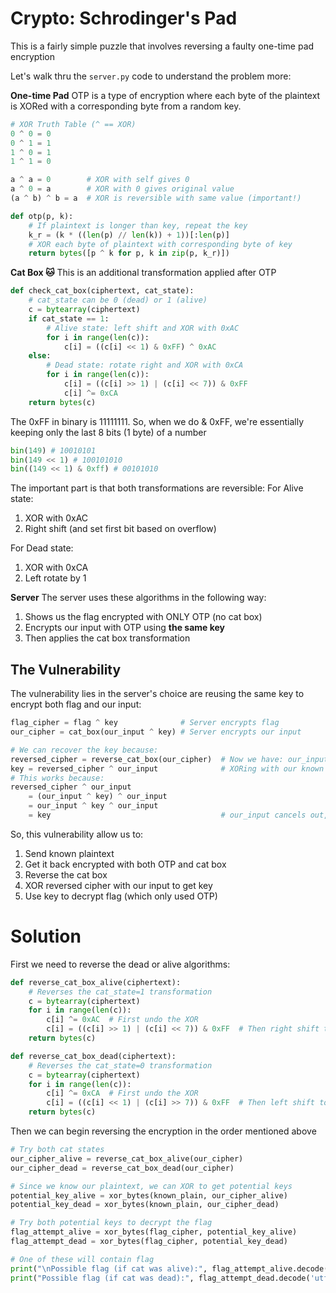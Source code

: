 # Crypto: Schrodinger's Pad

This is a fairly simple puzzle that involves reversing a faulty one-time pad encryption

Let's walk thru the `server.py` code to understand the problem more:

**One-time Pad**
OTP is a type of encryption where each byte of the plaintext is XORed with a corresponding byte from a random key.

```python
# XOR Truth Table (^ == XOR)
0 ^ 0 = 0
0 ^ 1 = 1
1 ^ 0 = 1
1 ^ 1 = 0

a ^ a = 0        # XOR with self gives 0
a ^ 0 = a        # XOR with 0 gives original value
(a ^ b) ^ b = a  # XOR is reversible with same value (important!)
```

```python
def otp(p, k):
    # If plaintext is longer than key, repeat the key
    k_r = (k * ((len(p) // len(k)) + 1))[:len(p)]
    # XOR each byte of plaintext with corresponding byte of key
    return bytes([p ^ k for p, k in zip(p, k_r)])
```


**Cat Box 🐱**
This is an additional transformation applied after OTP

```python
def check_cat_box(ciphertext, cat_state):
    # cat_state can be 0 (dead) or 1 (alive)
    c = bytearray(ciphertext)
    if cat_state == 1:
        # Alive state: left shift and XOR with 0xAC
        for i in range(len(c)):
            c[i] = ((c[i] << 1) & 0xFF) ^ 0xAC
    else:
        # Dead state: rotate right and XOR with 0xCA
        for i in range(len(c)):
            c[i] = ((c[i] >> 1) | (c[i] << 7)) & 0xFF
            c[i] ^= 0xCA
    return bytes(c)
```

The 0xFF in binary is 11111111. So, when we do & 0xFF, we're essentially keeping only the last 8 bits (1 byte) of a number
```python
bin(149) # 10010101
bin(149 << 1) # 100101010
bin((149 << 1) & 0xff) # 00101010
```

The important part is that both transformations are reversible:
For Alive state: 
1. XOR with 0xAC
2. Right shift (and set first bit based on overflow)

For Dead state:
1. XOR with 0xCA
2. Left rotate by 1

**Server**
The server uses these algorithms in the following way:
1. Shows us the flag encrypted with ONLY OTP (no cat box)
2. Encrypts our input with OTP using **the same key**
3. Then applies the cat box transformation

## The Vulnerability

The vulnerability lies in the server's choice are reusing the same key to encrypt both flag and our input:

```python
flag_cipher = flag ^ key              # Server encrypts flag
our_cipher = cat_box(our_input ^ key) # Server encrypts our input

# We can recover the key because:
reversed_cipher = reverse_cat_box(our_cipher)  # Now we have: our_input ^ key
key = reversed_cipher ^ our_input              # XORing with our known input gives key
# This works because:
reversed_cipher ^ our_input 
    = (our_input ^ key) ^ our_input 
    = our_input ^ key ^ our_input 
    = key                                      # our_input cancels out, leaving just key
```

So, this vulnerability allow us to:
1. Send known plaintext
2. Get it back encrypted with both OTP and cat box
3. Reverse the cat box
4. XOR reversed cipher with our input to get key
5. Use key to decrypt flag (which only used OTP)

# Solution

First we need to reverse the dead or alive algorithms:
```python
def reverse_cat_box_alive(ciphertext):
    # Reverses the cat_state=1 transformation
    c = bytearray(ciphertext)
    for i in range(len(c)):
        c[i] ^= 0xAC  # First undo the XOR
        c[i] = ((c[i] >> 1) | (c[i] << 7)) & 0xFF  # Then right shift to undo left shift
    return bytes(c)

def reverse_cat_box_dead(ciphertext):
    # Reverses the cat_state=0 transformation
    c = bytearray(ciphertext)
    for i in range(len(c)):
        c[i] ^= 0xCA  # First undo the XOR
        c[i] = ((c[i] << 1) | (c[i] >> 7)) & 0xFF  # Then left shift to undo right shift/rotate
    return bytes(c)
```

Then we can begin reversing the encryption in the order mentioned above

```python
# Try both cat states
our_cipher_alive = reverse_cat_box_alive(our_cipher)
our_cipher_dead = reverse_cat_box_dead(our_cipher)

# Since we know our plaintext, we can XOR to get potential keys
potential_key_alive = xor_bytes(known_plain, our_cipher_alive)
potential_key_dead = xor_bytes(known_plain, our_cipher_dead)

# Try both potential keys to decrypt the flag
flag_attempt_alive = xor_bytes(flag_cipher, potential_key_alive)
flag_attempt_dead = xor_bytes(flag_cipher, potential_key_dead)

# One of these will contain flag
print("\nPossible flag (if cat was alive):", flag_attempt_alive.decode('utf-8', errors='ignore'))
print("Possible flag (if cat was dead):", flag_attempt_dead.decode('utf-8', errors='ignore'))
```
